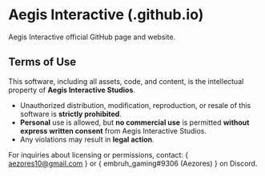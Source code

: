 # Aegis Interactive (.github.io)
Aegis Interactive official GitHub page and website.

## Terms of Use
This software, including all assets, code, and content, is the intellectual property of **Aegis Interactive Studios**.

- Unauthorized distribution, modification, reproduction, or resale of this software is **strictly prohibited**.
- **Personal** use is allowed, but **no commercial use** is permitted **without express written consent** from Aegis Interactive Studios.
- Any violations may result in **legal action**.

For inquiries about licensing or permissions, contact: { aezores10@gmail.com }  or { embruh_gaming#9306 (Aezores) } on Discord.
